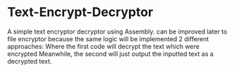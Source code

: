 # Text-Encrypt-Decryptor
A simple text encryptor decryptor using Assembly. can be improved later to file encryptor  because the same logic will be implemented
2 different approaches:
Where the first code will  decrypt the text which were encrypted
Meanwhile, the second will just   output the inputted text as a decrypted text.
